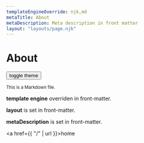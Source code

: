 ```yaml
---
templateEngineOverride: njk,md
metaTitle: About
metaDescription: Meta description in front matter
layout: "layouts/page.njk"
---
```


# About
<button id="themetoggle">toggle theme</button>

<small>This is a Markdown file.</small>

**template engine** overriden in front-matter.

**layout** is set in front-matter.

**metaDescription** is set in front-matter.

<a href={{ "/" | url }}>home</a>

